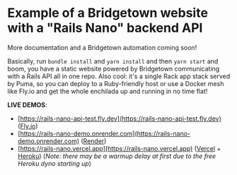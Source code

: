 # Example of a Bridgetown website with a "Rails Nano" backend API

More documentation and a Bridgetown automation coming soon!

Basically, run `bundle install` and `yarn install` and then `yarn start` and boom, you have a static website powered by Bridgetown
communicating with a Rails API all in one repo. Also cool: it's a single Rack app stack served by Puma, so you can deploy to a
Ruby-friendly host or use a Docker mesh like Fly.io and get the whole enchilada up and running in no time flat!

**LIVE DEMOS**:
* [https://rails-nano-api-test.fly.dev](https://rails-nano-api-test.fly.dev) ([Fly.io](https://fly.io))
* [https://rails-nano-demo.onrender.com](https://rails-nano-demo.onrender.com) ([Render](https://render.com))
* [https://rails-nano.vercel.app](https://rails-nano.vercel.app) ([Vercel](https://vercel.com) + [Heroku](https://www.heroku.com/)) (_Note: there may be a warmup delay at first due to the free Heroku dyno starting up_)

